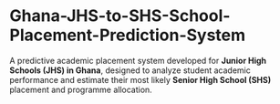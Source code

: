 # Ghana-JHS-to-SHS-School-Placement-Prediction-System
A predictive academic placement system developed for **Junior High Schools (JHS) in Ghana**, designed to analyze student academic performance and estimate their most likely **Senior High School (SHS)** placement and programme allocation. 
